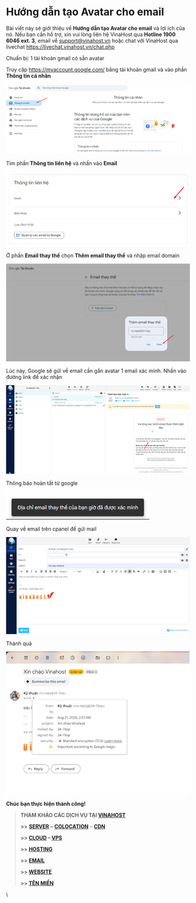# Hướng dẫn tạo Avatar cho email

Bài viết này sẽ giới thiệu về **Hướng dẫn tạo Avatar cho email** và lợi ích của nó. Nếu bạn cần hỗ trợ, xin vui lòng liên hệ VinaHost qua **Hotline 1900 6046 ext. 3**, email về [support@vinahost.vn](mailto:support@vinahost.vn) hoặc chat với VinaHost qua livechat <https://livechat.vinahost.vn/chat.php>

Chuẩn bị: 1 tài khoản gmail có sẵn avatar

Truy cập <https://myaccount.google.com/> bằng tài khoản gmail và vào phần **Thông tin cá nhân**

 ![](attachments/67f2fef5-a642-4861-9ec9-86b257abc4fd.png)

Tìm phần **Thông tin liên hệ** và nhấn vào **Email**

 ![](attachments/61eef3d1-19d3-4ef8-bd92-ff51d923e820.png " =864x349")

Ở phần **Email thay thế** chọn **Thêm email thay thế** và nhập email domain

 ![](attachments/337482fa-5d58-4614-bb15-698ec44d4211.png)

Lúc này, Google sẽ gửi về email cần gắn avatar 1 email xác minh. Nhấn vào đường link để xác nhận

 ![](attachments/550ccba3-2acd-4d63-80ed-faa628370796.png " =1681x805")

Thông báo hoàn tất từ google

 ![](attachments/e3eeec04-e185-40d0-a31f-5cfb03f139e1.png)

Quay về email trên cpanel để gửi mail

 ![](attachments/eff56293-813a-4f6b-8141-1d364fecb11e.png " =1333x702")

Thành quả

 ![](attachments/8f3011a7-8fa1-4042-bcfb-cc1dcb575462.png " =758x587")

**Chúc bạn thực hiện thành công!**

> **THAM KHẢO CÁC DỊCH VỤ TẠI [VINAHOST](https://vinahost.vn/)**
>
> **>>** **[SERVER](https://vinahost.vn/thue-may-chu-rieng/)** **–** **[COLOCATION](https://vinahost.vn/colocation.html)** – **[CDN](https://vinahost.vn/dich-vu-cdn-chuyen-nghiep)**
>
> **>> [CLOUD](https://vinahost.vn/cloud-server-gia-re/) – [VPS](https://vinahost.vn/vps-ssd-chuyen-nghiep/)**
>
> **>> [HOSTING](https://vinahost.vn/wordpress-hosting)**
>
> **>> [EMAIL](https://vinahost.vn/email-hosting)**
>
> **>> [WEBSITE](http://vinawebsite.vn/)**
>
> **>> [TÊN MIỀN](https://vinahost.vn/ten-mien-gia-re/)**


\
